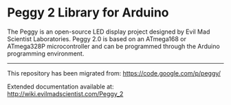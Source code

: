 Peggy 2 Library for Arduino
======

The Peggy is an open-source LED display project designed by Evil Mad Scientist Laboratories. 
Peggy 2.0 is based on an ATmega168 or ATmega328P microcontroller and can be programmed through the 
Arduino programming environment. 


----

This repository has been migrated from: https://code.google.com/p/peggy/

Extended documentation available at: http://wiki.evilmadscientist.com/Peggy_2



